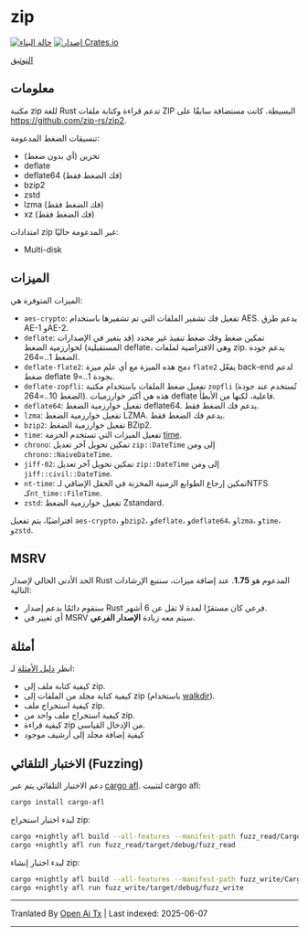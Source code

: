 zip
========

[![حالة البناء](https://github.com/zip-rs/zip2/actions/workflows/ci.yaml/badge.svg)](https://github.com/Pr0methean/zip/actions?query=branch%3Amaster+workflow%3ACI)
[![إصدار Crates.io](https://img.shields.io/crates/v/zip.svg)](https://crates.io/crates/zip)

[التوثيق](https://docs.rs/zip/latest/zip/)

معلومات
----

مكتبة zip للغة Rust تدعم قراءة وكتابة ملفات ZIP البسيطة. كانت مستضافة سابقًا على  
https://github.com/zip-rs/zip2.

تنسيقات الضغط المدعومة:

* تخزين (أي بدون ضغط)
* deflate
* deflate64 (فك الضغط فقط)
* bzip2
* zstd
* lzma (فك الضغط فقط)
* xz (فك الضغط فقط)

امتدادات zip غير المدعومة حاليًا:

* Multi-disk

الميزات
--------

الميزات المتوفرة هي:

* `aes-crypto`: تفعيل فك تشفير الملفات التي تم تشفيرها باستخدام AES. يدعم طرق AE-1 وAE-2.
* `deflate`: تمكين ضغط وفك ضغط تنفيذ غير محدد (قد يتغير في الإصدارات المستقبلية) لخوارزمية الضغط deflate، وهي الافتراضية لملفات zip. يدعم جودة الضغط 1..=264.
* `deflate-flate2`: دمج هذه الميزة مع أي علم ميزة `flate2` يفعّل back-end لدعم ضغط deflate بجودة 1..=9.
* `deflate-zopfli`: تفعيل ضغط الملفات باستخدام مكتبة `zopfli` (تُستخدم عند جودة الضغط 10..=264). هذه هي أكثر خوارزميات deflate فاعلية، لكنها من الأبطأ.
* `deflate64`: تفعيل خوارزمية الضغط deflate64. يدعم فك الضغط فقط.
* `lzma`: تفعيل خوارزمية الضغط LZMA. يدعم فك الضغط فقط.
* `bzip2`: تفعيل خوارزمية الضغط BZip2.
* `time`: تفعيل الميزات التي تستخدم الحزمة [time](https://github.com/rust-lang-deprecated/time).
* `chrono`: تمكين تحويل آخر تعديل `zip::DateTime` إلى ومن `chrono::NaiveDateTime`.
* `jiff-02`: تمكين تحويل آخر تعديل `zip::DateTime` إلى ومن `jiff::civil::DateTime`.
* `nt-time`: تمكين إرجاع الطوابع الزمنية المخزنة في الحقل الإضافي لـNTFS كـ`nt_time::FileTime`.
* `zstd`: تفعيل خوارزمية الضغط Zstandard.

افتراضيًا، يتم تفعيل `aes-crypto`، و`bzip2`، و`deflate`، و`deflate64`، و`lzma`، و`time`، و`zstd`.

MSRV
----

الحد الأدنى الحالي لإصدار Rust المدعوم هو **1.75**. عند إضافة ميزات،
سنتبع الإرشادات التالية:

- سنقوم دائمًا بدعم إصدار Rust فرعي كان مستقرًا لمدة لا تقل عن 6 أشهر.
- أي تغيير في MSRV سيتم معه زيادة **الإصدار الفرعي**.

أمثلة
--------

انظر [دليل الأمثلة](https://raw.githubusercontent.com/zip-rs/zip2/master/examples) لـ:
   * كيفية كتابة ملف إلى zip.
   * كيفية كتابة مجلد من الملفات إلى zip (باستخدام [walkdir](https://github.com/BurntSushi/walkdir)).
   * كيفية استخراج ملف zip.
   * كيفية استخراج ملف واحد من zip.
   * كيفية قراءة zip من الإدخال القياسي.
   * كيفية إضافة مجلد إلى أرشيف موجود

الاختبار التلقائي (Fuzzing)
-------

دعم الاختبار التلقائي يتم عبر [cargo afl](https://rust-fuzz.github.io/book/afl.html). لتثبيت cargo afl:

```bash
cargo install cargo-afl
```

لبدء اختبار استخراج zip:

```bash
cargo +nightly afl build --all-features --manifest-path fuzz_read/Cargo.toml
cargo +nightly afl run fuzz_read/target/debug/fuzz_read
```

لبدء اختبار إنشاء zip:

```bash
cargo +nightly afl build --all-features --manifest-path fuzz_write/Cargo.toml
cargo +nightly afl run fuzz_write/target/debug/fuzz_write
```


---

Tranlated By [Open Ai Tx](https://github.com/OpenAiTx/OpenAiTx) | Last indexed: 2025-06-07

---